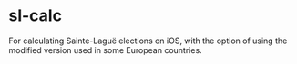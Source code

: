 # sl-calc
For calculating Sainte-Laguë elections on iOS, with the option of using the modified version used in some European countries.
